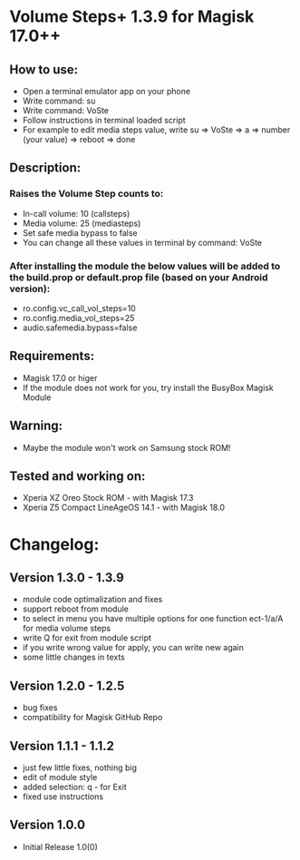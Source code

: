 # Volume Steps+ 1.3.9 for Magisk 17.0++

## How to use:
- Open a terminal emulator app on your phone
- Write command: su
- Write command: VoSte
- Follow instructions in terminal loaded script
- For example to edit media steps value, write su => VoSte => a => number (your value) => reboot => done

## Description:
### Raises the Volume Step counts to:
- In-call volume:	10 (callsteps) 
- Media volume:		25 (mediasteps)
- Set safe media bypass to false 
- You can change all these values in terminal by command: VoSte

### After installing the module the below values will be added to the build.prop or default.prop file (based on your Android version):
- ro.config.vc_call_vol_steps=10
- ro.config.media_vol_steps=25
- audio.safemedia.bypass=false

## Requirements:
- Magisk 17.0 or higer
- If the module does not work for you, try install the BusyBox Magisk Module

## Warning:
- Maybe the module won't work on Samsung stock ROM!

## Tested and working on:
- Xperia XZ Oreo Stock ROM - with Magisk 17.3
- Xperia Z5 Compact LineAgeOS 14.1 - with Magisk 18.0

# Changelog:
## Version 1.3.0 - 1.3.9
  - module code optimalization and fixes
  - support reboot from module
  - to select in menu you have multiple options for one function ect-1/a/A for media volume steps
  - write Q for exit from module script
  - if you write wrong value for apply, you can write new again
  - some little changes in texts

## Version 1.2.0 - 1.2.5
  - bug fixes
  - compatibility for Magisk GitHub Repo

## Version 1.1.1 - 1.1.2
  - just few little fixes, nothing big
  - edit of module style
  - added selection: q - for Exit
  - fixed use instructions

## Version 1.0.0
  - Initial Release 1.0(0)
